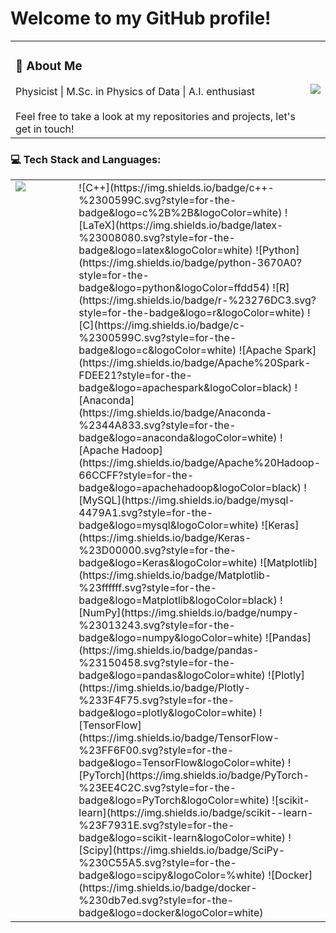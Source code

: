 # Welcome to my GitHub profile!

<table>
  <tr>
    <td valign="top">
      <h3>🚀 About Me</h3>
      Physicist | M.Sc. in Physics of Data | A.I. enthusiast <br><br>Feel free to take a look at my repositories and projects, let's get in touch!
    </td>
    <td>
      <img align="right" src="https://github-readme-stats.vercel.app/api?username=Filippo-Festa&theme=vue-dark&show_icons=true&hide_border=true&count_private=true"/>
    </td>
  </tr>
</table>

### 💻 Tech Stack and Languages:
<table>
  <tr>
    <td valign="top" width="50%">
      <img align="left" src="https://github-readme-stats.vercel.app/api/top-langs/?username=Filippo-Festa&layout=compact&theme=vue-dark&hide_border=true"/>
    </td>
    <td valign="top" width="50%">
        ![C++](https://img.shields.io/badge/c++-%2300599C.svg?style=for-the-badge&logo=c%2B%2B&logoColor=white) 
        ![LaTeX](https://img.shields.io/badge/latex-%23008080.svg?style=for-the-badge&logo=latex&logoColor=white) 
        ![Python](https://img.shields.io/badge/python-3670A0?style=for-the-badge&logo=python&logoColor=ffdd54) 
        ![R](https://img.shields.io/badge/r-%23276DC3.svg?style=for-the-badge&logo=r&logoColor=white) 
        ![C](https://img.shields.io/badge/c-%2300599C.svg?style=for-the-badge&logo=c&logoColor=white) 
        ![Apache Spark](https://img.shields.io/badge/Apache%20Spark-FDEE21?style=for-the-badge&logo=apachespark&logoColor=black) 
        ![Anaconda](https://img.shields.io/badge/Anaconda-%2344A833.svg?style=for-the-badge&logo=anaconda&logoColor=white) 
        ![Apache Hadoop](https://img.shields.io/badge/Apache%20Hadoop-66CCFF?style=for-the-badge&logo=apachehadoop&logoColor=black) 
        ![MySQL](https://img.shields.io/badge/mysql-4479A1.svg?style=for-the-badge&logo=mysql&logoColor=white) 
        ![Keras](https://img.shields.io/badge/Keras-%23D00000.svg?style=for-the-badge&logo=Keras&logoColor=white) 
        ![Matplotlib](https://img.shields.io/badge/Matplotlib-%23ffffff.svg?style=for-the-badge&logo=Matplotlib&logoColor=black) 
        ![NumPy](https://img.shields.io/badge/numpy-%23013243.svg?style=for-the-badge&logo=numpy&logoColor=white) 
        ![Pandas](https://img.shields.io/badge/pandas-%23150458.svg?style=for-the-badge&logo=pandas&logoColor=white) 
        ![Plotly](https://img.shields.io/badge/Plotly-%233F4F75.svg?style=for-the-badge&logo=plotly&logoColor=white) 
        ![TensorFlow](https://img.shields.io/badge/TensorFlow-%23FF6F00.svg?style=for-the-badge&logo=TensorFlow&logoColor=white) 
        ![PyTorch](https://img.shields.io/badge/PyTorch-%23EE4C2C.svg?style=for-the-badge&logo=PyTorch&logoColor=white) 
        ![scikit-learn](https://img.shields.io/badge/scikit--learn-%23F7931E.svg?style=for-the-badge&logo=scikit-learn&logoColor=white) 
        ![Scipy](https://img.shields.io/badge/SciPy-%230C55A5.svg?style=for-the-badge&logo=scipy&logoColor=%white) 
        ![Docker](https://img.shields.io/badge/docker-%230db7ed.svg?style=for-the-badge&logo=docker&logoColor=white)
    </td>
  </tr>
</table>
